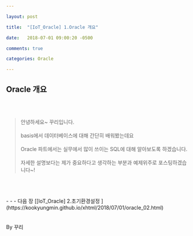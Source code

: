 ```yaml
---

layout: post

title:  "[IoT_Oracle] 1.Oracle 개요"

date:   2018-07-01 09:00:20 -0500

comments: true

categories: Oracle

---
```


## Oracle 개요

<br>
<br>

>안녕하세요~ 꾸리입니다.
><br>
><br>
>basis에서 데이터베이스에 대해 간단히 배워봤는데요
><br>
><br>
>Oracle 파트에서는 실무에서 많이 쓰이는 SQL에 대해 알아보도록 하겠습니다.
><br>
><br>
>자세한 설명보다는 제가 중요하다고 생각하는 부분과 예제위주로 포스팅하겠습니다~!



<br>
<br>
<br>
- - -
다음 장 [[IoT_Oracle] 2.초기환경설정 ](https://kookyungmin.github.io/xhtml/2018/07/01/oracle_02.html)



<br>
<br>
<br>
By 꾸리